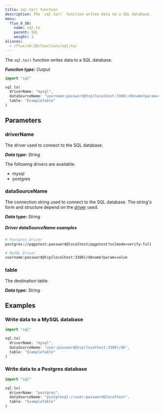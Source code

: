 ```yaml
---
title: sql.to() function
description: The `sql.to()` function writes data to a SQL database.
menu:
  flux_0_50:
    name: sql.to
    parent: SQL
    weight: 1
aliases:
  - /flux/v0.50/functions/sql/to/
---
```


The `sql.to()` function writes data to a SQL database.

_**Function type:** Output_

```js
import "sql"

sql.to(
  driverName: "mysql",
  dataSourceName: "username:password@tcp(localhost:3306)/dbname?param=value",
  table: "ExampleTable"
)
```

## Parameters

### driverName
The driver used to connect to the SQL database.

_**Data type:** String_

The following drivers are available:

- mysql
- postgres

### dataSourceName
The connection string used to connect to the SQL database.
The string's form and structure depend on the [driver](#drivername) used.

_**Data type:** String_

##### Driver dataSourceName examples
```sh
# Postgres Driver
postgres://pqgotest:password@localhost/pqgotest?sslmode=verify-full

# MySQL Driver
username:password@tcp(localhost:3306)/dbname?param=value
```

### table
The destination table.

_**Data type:** String_

## Examples

### Write data to a MySQL database
```js
import "sql"

sql.to(
  driverName: "mysql",
  dataSourceName: "user:password@tcp(localhost:3306)/db",
  table: "ExampleTable"
)
```

### Write data to a Postgres database
```js
import "sql"

sql.to(
  driverName: "postgres",
  dataSourceName: "postgresql://user:password@localhost",
  table: "ExampleTable"
)
```
